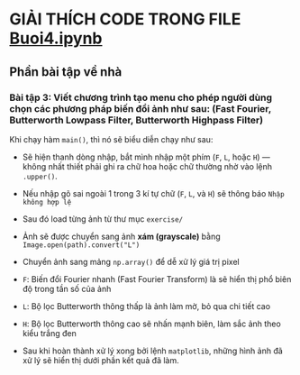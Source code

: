 # GIẢI THÍCH CODE TRONG FILE [Buoi4.ipynb](./Buoi4.ipynb)

## Phần bài tập về nhà

### Bài tập 3: Viết chương trình tạo menu cho phép người dùng chọn các phương pháp biến đổi ảnh như sau: (Fast Fourier, Butterworth Lowpass Filter, Butterworth Highpass Filter)

Khi chạy hàm `main()`, thì nó sẽ biểu diễn chạy như sau:

 - Sẽ hiện thanh dòng nhập, bắt mình nhập một phím (`F`, `L`, hoặc `H`) — không nhất thiết phải ghi ra chữ hoa hoặc chữ thường nhờ vào lệnh `.upper()`.

 - Nếu nhập gõ sai ngoài 1 trong 3 kí tự chữ (`F`, `L`, và `H`) sẽ thông báo `Nhập không hợp lệ`

 - Sau đó load từng ảnh từ thư mục `exercise/`

 - Ảnh sẽ được chuyển sang ảnh **xám (grayscale)** bằng `Image.open(path).convert("L")`

 - Chuyển ảnh sang mảng `np.array()` để dễ xử lý giá trị pixel

 - `F`: Biến đổi Fourier nhanh (Fast Fourier Transform) là sẽ hiển thị phổ biên độ trong tần số của ảnh

 - `L`: Bộ lọc Butterworth thông thấp là ảnh làm mờ, bỏ qua chi tiết cao

 - `H`: Bộ lọc Butterworth thông cao sẽ nhấn mạnh biên, làm sắc ảnh theo kiểu trắng đen 

 - Sau khi hoàn thành xử lý xong bởi lệnh `matplotlib`, những hình ảnh đã xử lý sẽ hiển thị dưới phần kết quả đã làm.
